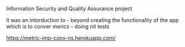  Information Security and Quality Assurance project

it was an intorduction to - beyond creating the functionality of the app which is to conver merics - doing nit tests



https://metric-imp-conv-ns.herokuapp.com/


